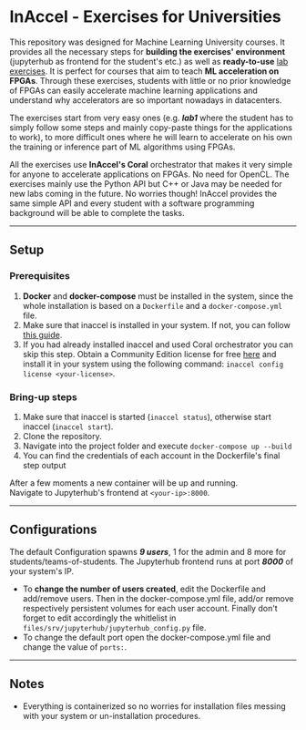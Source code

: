 # InAccel - Exercises for Universities

This repository was designed for Machine Learning University courses. It provides all the necessary steps for **building the exercises' environment** (jupyterhub as frontend for the student's etc.) as well as **ready-to-use** [lab exercises](https://edu.inaccel.com/). It is perfect for courses that aim to teach **ML acceleration on FPGAs**. Through these exercises, students with little or no prior knowledge of FPGAs can easily accelerate machine learning applications and understand why accelerators are so important nowadays in datacenters.

The exercises start from very easy ones (e.g. **_lab1_** where the student has to simply follow some steps and mainly copy-paste things for the applications to work), to more difficult ones where he will learn to accelerate on his own the training or inference part of ML algorithms using FPGAs.

All the exercises use **InAccel's Coral** orchestrator that makes it very simple for anyone to accelerate applications on FPGAs. No need for OpenCL. The exercises mainly use the Python API but C++ or Java may be needed for new labs coming in the future. No worries though! InAccel provides the same simple API and every student with a software programming background will be able to complete the tasks.

* * *

## Setup

### Prerequisites

1.  **Docker** and **docker-compose** must be installed in the system, since the whole installation is based on a `Dockerfile` and a `docker-compose.yml` file.
2.  Make sure that inaccel is installed in your system. If not, you can follow [this guide](https://docs.inaccel.com/inaccel/install/linux/).
3.  If you had already installed inaccel and used Coral orchestrator you can skip this step. Obtain a Community Edition license for free [here](https://inaccel.com/license/) and install it in your system using the following command: ```inaccel config license <your-license>```.

### Bring-up steps

1.  Make sure that inaccel is started (`inaccel status`), otherwise start inaccel (`inaccel start`).
2.  Clone the repository.
3.  Navigate into the project folder and execute `docker-compose up --build`
4. You can find the credentials of each account in the Dockerfile's final step output

After a few moments a new container will be up and running.  
Navigate to Jupyterhub's frontend at `<your-ip>:8000`.

* * *

## Configurations

The default Configuration spawns ***9 users***, 1 for the admin and 8 more for students/teams-of-students. The Jupyterhub frontend runs at port ***8000*** of your system's IP.

- To **change the number of users created**, edit the Dockerfile and add/remove users. Then in the docker-compose.yml file, add/or remove respectively persistent volumes for each user account. Finally don't forget to edit accordingly the whitlelist in ```files/srv/jupyterhub/jupyterhub_config.py``` file.
- To change the default port open the docker-compose.yml file and change the value of ```ports:```.

* * *

## Notes

- Everything is containerized so no worries for installation files messing with your system or un-installation procedures.
